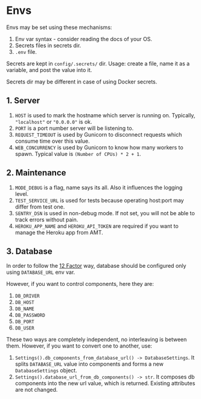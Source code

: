 # Envs

Envs may be set using these mechanisms:

1. Env var syntax - consider reading the docs of your OS.
2. Secrets files in secrets dir. 
3. `.env` file.

Secrets are kept in `config/.secrets/` dir. Usage: create a file, name it as a variable, and post the value into it.

Secrets dir may be different in case of using Docker secrets.

## 1. Server

1. `HOST` is used to mark the hostname which server is running on. Typically, `"localhost"` or `"0.0.0.0"` is ok.
1. `PORT` is a port number server will be listening to.
1. `REQUEST_TIMEOUT` is used by Gunicorn to disconnect requests which consume time over this value.
1. `WEB_CONCURRENCY` is used by Gunicorn to know how many workers to spawn. Typical value is `(Number of CPUs) * 2 + 1`.

## 2. Maintenance

1. `MODE_DEBUG` is a flag, name says its all. Also it influences the logging level.
1. `TEST_SERVICE_URL` is used for tests because operating host:port may differ from test one.
1. `SENTRY_DSN` is used in non-debug mode. If not set, you will not be able to track errors without pain.
1. `HEROKU_APP_NAME` and `HEROKU_API_TOKEN` are required if you want to manage the Heroku app from AMT.

## 3. Database

In order to follow the [12 Factor](https://12factor.net) way,
database should be configured only using `DATABASE_URL` env var.

However, if you want to control components, here they are:

1. `DB_DRIVER`
2. `DB_HOST`
3. `DB_NAME`
4. `DB_PASSWORD`
5. `DB_PORT`
6. `DB_USER`

These two ways are completely independent, no interleaving is between them.
However, if you want to convert one to another, use:

1. `Settings().db_components_from_database_url() -> DatabaseSettings`.
    It splits `DATABASE_URL` value into components and forms a new `DatabaseSettings` object. 
1. `Settings().database_url_from_db_components() -> str`.
    It composes db components into the new url value, which is returned. Existing attributes are not changed.

